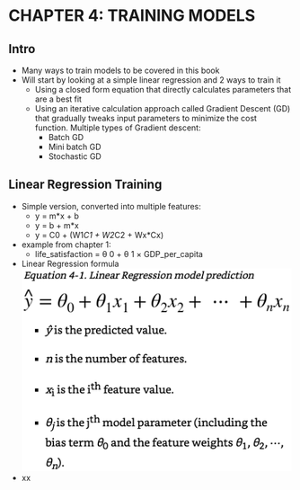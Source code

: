 # CHAPTER 4: TRAINING MODELS

## Intro
- Many ways to train models to be covered in this book
- Will start by looking at a simple linear regression and 2 ways to train it
  - Using a closed form equation that directly calculates parameters that are a best fit
  - Using an iterative calculation approach called Gradient Descent (GD) that gradually tweaks input parameters to minimize the cost function.  Multiple types of Gradient descent:
    - Batch GD
    - Mini batch GD
    - Stochastic GD

## Linear Regression Training
- Simple version, converted into multiple features: 
  - y = m*x + b
  - y = b + m*x
  - y = C0 + (W1*C1 + W2*C2 + Wx*Cx)
- example from chapter 1:
  - life_satisfaction = θ 0 + θ 1 × GDP_per_capita  
- Linear Regression formula
![](https://raw.githubusercontent.com/BrianLeip/Hands_On_Machine_Learning/b1b58dd75017ceb4621f9272c9701169a53d918f/04-Training%20Models/Images/Eq%204-01%20Linear%20Regression%20Formula.png)
- xx
